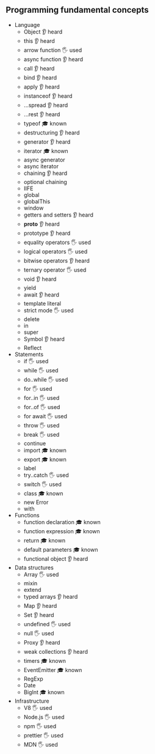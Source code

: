 ## Programming fundamental concepts

- Language
  - Object 👂 heard
  - this 👂 heard
  - arrow function 🖐️ used
  - async function 👂 heard
  - call 👂 heard
  - bind 👂 heard
  - apply 👂 heard
  - instanceof 👂 heard
  - ...spread 👂 heard
  - ...rest 👂 heard
  - typeof 🎓 known
  - destructuring 👂 heard
  - generator 👂 heard
  - iterator 🎓 known
  - async generator 
  - async iterator
  - chaining 👂 heard
  - optional chaining
  - IIFE
  - global
  - globalThis
  - window
  - getters and setters 👂 heard
  - __proto__ 👂 heard
  - prototype 👂 heard
  - equality operators 🖐️ used
  - logical operators 🖐️ used
  - bitwise operators 👂 heard
  - ternary operator 🖐️ used
  - void 👂 heard
  - yield
  - await 👂 heard
  - template literal
  - strict mode 🖐️ used
  - delete
  - in
  - super
  - Symbol 👂 heard
  - Reflect
- Statements
  - if 🖐️ used
  - while 🖐️ used
  - do..while 🖐️ used
  - for 🖐️ used
  - for..in 🖐️ used
  - for..of 🖐️ used
  - for await 🖐️ used
  - throw 🖐️ used
  - break 🖐️ used
  - continue
  - import  🎓 known
  - export 🎓 known
  - label
  - try..catch 🖐️ used
  - switch 🖐️ used 
  - class 🎓 known
  - new Error
  - with
- Functions
  - function declaration 🎓 known
  - function expression 🎓 known
  - return 🎓 known
  - default parameters 🎓 known
  - functional object 👂 heard
- Data structures
  - Array 🖐️ used
  - mixin
  - extend
  - typed arrays 👂 heard
  - Map 👂 heard
  - Set 👂 heard
  - undefined 🖐️ used
  - null 🖐️ used
  - Proxy 👂 heard
  - weak collections 👂 heard
  - timers 🎓 known
  - EventEmitter 🎓 known
  - RegExp
  - Date
  - BigInt 🎓 known
- Infrastructure
  - V8 🖐️ used
  - Node.js 🖐️ used
  - npm 🖐️ used
  - prettier 🖐️ used
  - MDN 🖐️ used
